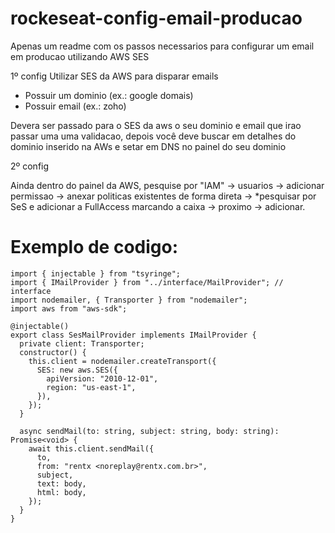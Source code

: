 # rockeseat-config-email-producao
Apenas um readme com os passos necessarios para configurar um email em producao utilizando AWS SES

1º config
Utilizar SES da AWS para disparar emails
- Possuir um dominio (ex.: google domais)
- Possuir email (ex.: zoho)

Devera ser passado para o SES da aws o seu dominio e email que irao passar uma uma validacao, depois você deve buscar em detalhes do dominio inserido na AWs e setar em DNS no painel do seu dominio

2º config

Ainda dentro do painel da AWS, pesquise por "IAM" -> usuarios -> adicionar permissao -> anexar politicas existentes de forma direta -> *pesquisar por SeS  e adicionar a FullAccess marcando a caixa -> proximo -> adicionar.

# Exemplo de codigo:
```
import { injectable } from "tsyringe";
import { IMailProvider } from "../interface/MailProvider"; // interface
import nodemailer, { Transporter } from "nodemailer";
import aws from "aws-sdk";

@injectable()
export class SesMailProvider implements IMailProvider {
  private client: Transporter;
  constructor() {
    this.client = nodemailer.createTransport({
      SES: new aws.SES({
        apiVersion: "2010-12-01",
        region: "us-east-1",
      }),
    });
  }

  async sendMail(to: string, subject: string, body: string): Promise<void> {
    await this.client.sendMail({
      to,
      from: "rentx <noreplay@rentx.com.br>",
      subject,
      text: body,
      html: body,
    });
  }
}
```
